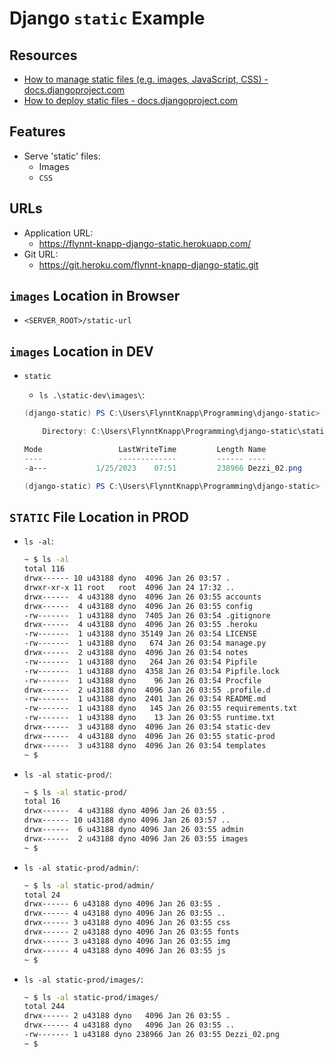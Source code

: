 # Django `static` Example

## Resources

* [How to manage static files (e.g. images, JavaScript, CSS) - docs.djangoproject.com](https://docs.djangoproject.com/en/4.0/howto/static-files/)
* [How to deploy static files - docs.djangoproject.com](https://docs.djangoproject.com/en/4.0/howto/static-files/deployment/)

## Features

* Serve 'static' files:
  * Images
  * `CSS`

## URLs

* Application URL:
  * <https://flynnt-knapp-django-static.herokuapp.com/>
* Git URL:
  * <https://git.heroku.com/flynnt-knapp-django-static.git>

## `images` Location in Browser

* `<SERVER_ROOT>/static-url`

## `images` Location in DEV

* `static`
  * `ls .\static-dev\images\`:

  ```powershell
  (django-static) PS C:\Users\FlynntKnapp\Programming\django-static> ls .\static-dev\images\
  
      Directory: C:\Users\FlynntKnapp\Programming\django-static\static-dev\images
  
  Mode                 LastWriteTime         Length Name
  ----                 -------------         ------ ----
  -a---           1/25/2023    07:51         238966 Dezzi_02.png
  
  (django-static) PS C:\Users\FlynntKnapp\Programming\django-static>
  ```

## `STATIC` File Location in PROD

* `ls -al`:

  ```bash
  ~ $ ls -al
  total 116
  drwx------ 10 u43188 dyno  4096 Jan 26 03:57 .
  drwxr-xr-x 11 root   root  4096 Jan 24 17:32 ..
  drwx------  4 u43188 dyno  4096 Jan 26 03:55 accounts
  drwx------  4 u43188 dyno  4096 Jan 26 03:55 config
  -rw-------  1 u43188 dyno  7405 Jan 26 03:54 .gitignore
  drwx------  4 u43188 dyno  4096 Jan 26 03:55 .heroku
  -rw-------  1 u43188 dyno 35149 Jan 26 03:54 LICENSE
  -rw-------  1 u43188 dyno   674 Jan 26 03:54 manage.py
  drwx------  2 u43188 dyno  4096 Jan 26 03:54 notes
  -rw-------  1 u43188 dyno   264 Jan 26 03:54 Pipfile
  -rw-------  1 u43188 dyno  4358 Jan 26 03:54 Pipfile.lock
  -rw-------  1 u43188 dyno    96 Jan 26 03:54 Procfile
  drwx------  2 u43188 dyno  4096 Jan 26 03:55 .profile.d
  -rw-------  1 u43188 dyno  2401 Jan 26 03:54 README.md
  -rw-------  1 u43188 dyno   145 Jan 26 03:55 requirements.txt
  -rw-------  1 u43188 dyno    13 Jan 26 03:55 runtime.txt
  drwx------  3 u43188 dyno  4096 Jan 26 03:54 static-dev
  drwx------  4 u43188 dyno  4096 Jan 26 03:55 static-prod
  drwx------  3 u43188 dyno  4096 Jan 26 03:54 templates
  ~ $
  ```

* `ls -al static-prod/`:

  ```bash
  ~ $ ls -al static-prod/
  total 16
  drwx------  4 u43188 dyno 4096 Jan 26 03:55 .
  drwx------ 10 u43188 dyno 4096 Jan 26 03:57 ..
  drwx------  6 u43188 dyno 4096 Jan 26 03:55 admin
  drwx------  2 u43188 dyno 4096 Jan 26 03:55 images
  ~ $
  ```

* `ls -al static-prod/admin/`:

  ```bash
  ~ $ ls -al static-prod/admin/
  total 24
  drwx------ 6 u43188 dyno 4096 Jan 26 03:55 .
  drwx------ 4 u43188 dyno 4096 Jan 26 03:55 ..
  drwx------ 3 u43188 dyno 4096 Jan 26 03:55 css
  drwx------ 2 u43188 dyno 4096 Jan 26 03:55 fonts
  drwx------ 3 u43188 dyno 4096 Jan 26 03:55 img
  drwx------ 4 u43188 dyno 4096 Jan 26 03:55 js
  ~ $
  ```

* `ls -al static-prod/images/`:

  ```bash
  ~ $ ls -al static-prod/images/
  total 244
  drwx------ 2 u43188 dyno   4096 Jan 26 03:55 .
  drwx------ 4 u43188 dyno   4096 Jan 26 03:55 ..
  -rw------- 1 u43188 dyno 238966 Jan 26 03:55 Dezzi_02.png
  ~ $
  ```
